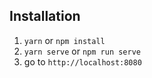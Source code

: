
## Installation
1. `yarn` or `npm install`
2. `yarn serve` or `npm run serve`
3. go to `http://localhost:8080`
